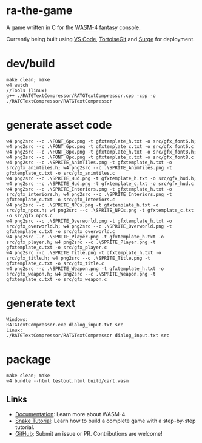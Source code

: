 # ra-the-game

A game written in C for the [WASM-4](https://wasm4.org) fantasy console.

Currently being built using [VS Code](https://code.visualstudio.com/), [TortoiseGit](https://tortoisegit.org/) and [Surge](http://surge.sh/) for deployment.


# dev/build
```
make clean; make
w4 watch
//Tools (linux)
g++ ./RATGTextCompressor/RATGTextCompressor.cpp -cpp -o ./RATGTextCompressor/RATGTextCompressor
```

# generate asset code
```
w4 png2src --c .\FONT_6px.png -t gfxtemplate_h.txt -o src/gfx_font6.h; w4 png2src --c .\FONT_6px.png -t gfxtemplate_c.txt -o src/gfx_font6.c
w4 png2src --c .\FONT_8px.png -t gfxtemplate_h.txt -o src/gfx_font8.h; w4 png2src --c .\FONT_8px.png -t gfxtemplate_c.txt -o src/gfx_font8.c
w4 png2src --c .\SPRITE_AnimTiles.png -t gfxtemplate_h.txt -o src/gfx_animtiles.h; w4 png2src --c .\SPRITE_AnimTiles.png -t gfxtemplate_c.txt -o src/gfx_animtiles.c
w4 png2src --c .\SPRITE_Hud.png -t gfxtemplate_h.txt -o src/gfx_hud.h; w4 png2src --c .\SPRITE_Hud.png -t gfxtemplate_c.txt -o src/gfx_hud.c
w4 png2src --c .\SPRITE_Interiors.png -t gfxtemplate_h.txt -o src/gfx_interiors.h; w4 png2src --c .\SPRITE_Interiors.png -t gfxtemplate_c.txt -o src/gfx_interiors.c
w4 png2src --c .\SPRITE_NPCs.png -t gfxtemplate_h.txt -o src/gfx_npcs.h; w4 png2src --c .\SPRITE_NPCs.png -t gfxtemplate_c.txt -o src/gfx_npcs.c
w4 png2src --c .\SPRITE_Overworld.png -t gfxtemplate_h.txt -o src/gfx_overworld.h; w4 png2src --c .\SPRITE_Overworld.png -t gfxtemplate_c.txt -o src/gfx_overworld.c
w4 png2src --c .\SPRITE_Player.png -t gfxtemplate_h.txt -o src/gfx_player.h; w4 png2src --c .\SPRITE_Player.png -t gfxtemplate_c.txt -o src/gfx_player.c
w4 png2src --c .\SPRITE_Title.png -t gfxtemplate_h.txt -o src/gfx_title.h; w4 png2src --c .\SPRITE_Title.png -t gfxtemplate_c.txt -o src/gfx_title.c
w4 png2src --c .\SPRITE_Weapon.png -t gfxtemplate_h.txt -o src/gfx_weapon.h; w4 png2src --c .\SPRITE_Weapon.png -t gfxtemplate_c.txt -o src/gfx_weapon.c
```

# generate text
```
Windows:
RATGTextCompressor.exe dialog_input.txt src
Linux:
./RATGTextCompressor/RATGTextCompressor dialog_input.txt src
```

# package
```
make clean; make
w4 bundle --html testout.html build/cart.wasm
```

## Links

- [Documentation](https://wasm4.org/docs): Learn more about WASM-4.
- [Snake Tutorial](https://wasm4.org/docs/tutorials/snake/goal): Learn how to build a complete game
  with a step-by-step tutorial.
- [GitHub](https://github.com/aduros/wasm4): Submit an issue or PR. Contributions are welcome!
